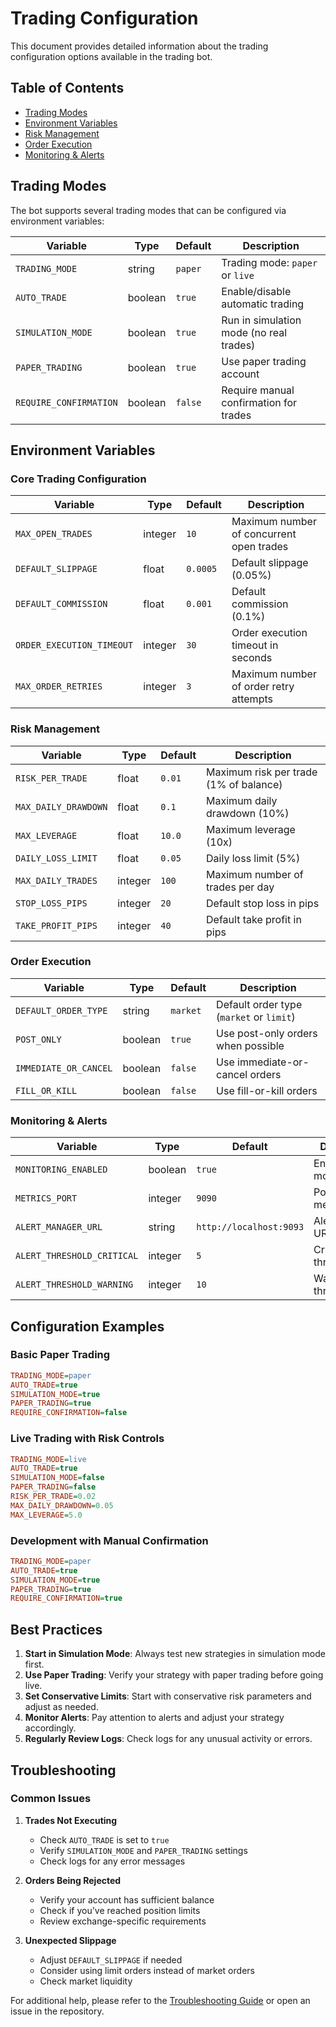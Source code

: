 # Trading Configuration

This document provides detailed information about the trading configuration options available in the trading bot.

## Table of Contents
- [Trading Modes](#trading-modes)
- [Environment Variables](#environment-variables)
- [Risk Management](#risk-management)
- [Order Execution](#order-execution)
- [Monitoring & Alerts](#monitoring--alerts)

## Trading Modes

The bot supports several trading modes that can be configured via environment variables:

| Variable | Type | Default | Description |
|----------|------|---------|-------------|
| `TRADING_MODE` | string | `paper` | Trading mode: `paper` or `live` |
| `AUTO_TRADE` | boolean | `true` | Enable/disable automatic trading |
| `SIMULATION_MODE` | boolean | `true` | Run in simulation mode (no real trades) |
| `PAPER_TRADING` | boolean | `true` | Use paper trading account |
| `REQUIRE_CONFIRMATION` | boolean | `false` | Require manual confirmation for trades |

## Environment Variables

### Core Trading Configuration

| Variable | Type | Default | Description |
|----------|------|---------|-------------|
| `MAX_OPEN_TRADES` | integer | `10` | Maximum number of concurrent open trades |
| `DEFAULT_SLIPPAGE` | float | `0.0005` | Default slippage (0.05%) |
| `DEFAULT_COMMISSION` | float | `0.001` | Default commission (0.1%) |
| `ORDER_EXECUTION_TIMEOUT` | integer | `30` | Order execution timeout in seconds |
| `MAX_ORDER_RETRIES` | integer | `3` | Maximum number of order retry attempts |

### Risk Management

| Variable | Type | Default | Description |
|----------|------|---------|-------------|
| `RISK_PER_TRADE` | float | `0.01` | Maximum risk per trade (1% of balance) |
| `MAX_DAILY_DRAWDOWN` | float | `0.1` | Maximum daily drawdown (10%) |
| `MAX_LEVERAGE` | float | `10.0` | Maximum leverage (10x) |
| `DAILY_LOSS_LIMIT` | float | `0.05` | Daily loss limit (5%) |
| `MAX_DAILY_TRADES` | integer | `100` | Maximum number of trades per day |
| `STOP_LOSS_PIPS` | integer | `20` | Default stop loss in pips |
| `TAKE_PROFIT_PIPS` | integer | `40` | Default take profit in pips |

### Order Execution

| Variable | Type | Default | Description |
|----------|------|---------|-------------|
| `DEFAULT_ORDER_TYPE` | string | `market` | Default order type (`market` or `limit`) |
| `POST_ONLY` | boolean | `true` | Use post-only orders when possible |
| `IMMEDIATE_OR_CANCEL` | boolean | `false` | Use immediate-or-cancel orders |
| `FILL_OR_KILL` | boolean | `false` | Use fill-or-kill orders |

### Monitoring & Alerts

| Variable | Type | Default | Description |
|----------|------|---------|-------------|
| `MONITORING_ENABLED` | boolean | `true` | Enable/disable monitoring |
| `METRICS_PORT` | integer | `9090` | Port for metrics server |
| `ALERT_MANAGER_URL` | string | `http://localhost:9093` | Alert manager URL |
| `ALERT_THRESHOLD_CRITICAL` | integer | `5` | Critical alert threshold |
| `ALERT_THRESHOLD_WARNING` | integer | `10` | Warning alert threshold |

## Configuration Examples

### Basic Paper Trading
```ini
TRADING_MODE=paper
AUTO_TRADE=true
SIMULATION_MODE=true
PAPER_TRADING=true
REQUIRE_CONFIRMATION=false
```

### Live Trading with Risk Controls
```ini
TRADING_MODE=live
AUTO_TRADE=true
SIMULATION_MODE=false
PAPER_TRADING=false
RISK_PER_TRADE=0.02
MAX_DAILY_DRAWDOWN=0.05
MAX_LEVERAGE=5.0
```

### Development with Manual Confirmation
```ini
TRADING_MODE=paper
AUTO_TRADE=true
SIMULATION_MODE=true
PAPER_TRADING=true
REQUIRE_CONFIRMATION=true
```

## Best Practices

1. **Start in Simulation Mode**: Always test new strategies in simulation mode first.
2. **Use Paper Trading**: Verify your strategy with paper trading before going live.
3. **Set Conservative Limits**: Start with conservative risk parameters and adjust as needed.
4. **Monitor Alerts**: Pay attention to alerts and adjust your strategy accordingly.
5. **Regularly Review Logs**: Check logs for any unusual activity or errors.

## Troubleshooting

### Common Issues

1. **Trades Not Executing**
   - Check `AUTO_TRADE` is set to `true`
   - Verify `SIMULATION_MODE` and `PAPER_TRADING` settings
   - Check logs for any error messages

2. **Orders Being Rejected**
   - Verify your account has sufficient balance
   - Check if you've reached position limits
   - Review exchange-specific requirements

3. **Unexpected Slippage**
   - Adjust `DEFAULT_SLIPPAGE` if needed
   - Consider using limit orders instead of market orders
   - Check market liquidity

For additional help, please refer to the [Troubleshooting Guide](../TROUBLESHOOTING.md) or open an issue in the repository.
